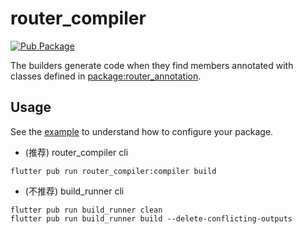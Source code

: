 # router_compiler

[![Pub Package](https://img.shields.io/pub/v/router_compiler.svg)](https://pub.dev/packages/router_compiler)

The builders generate code when they find members annotated with classes defined in [package:router_annotation](https://pub.dev/packages/router_annotation).

## Usage

See the [example](../example) to understand how to configure your package.

* (推荐) router_compiler cli

```shell
flutter pub run router_compiler:compiler build
```

* (不推荐) build_runner cli

```shell
flutter pub run build_runner clean
flutter pub run build_runner build --delete-conflicting-outputs
```
